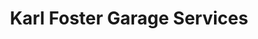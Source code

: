 ---
title: "Karl Foster Garage Services"
url: /ilkeston/karl-foster-garage-services/
shop: Autowerkstatt
---